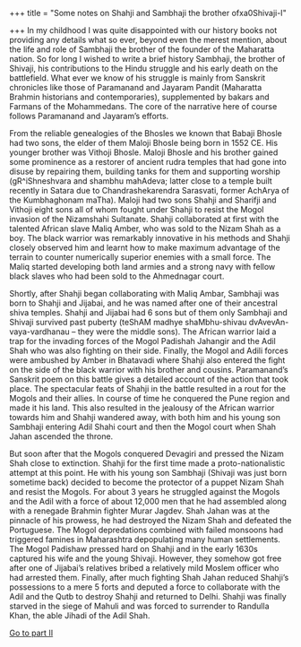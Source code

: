 +++
title = "Some notes on Shahji and Sambhaji the brother ofxa0Shivaji-I"

+++
In my childhood I was quite disappointed with our history books not
providing any details what so ever, beyond even the merest mention,
about the life and role of Sambhaji the brother of the founder of the
Maharatta nation. So for long I wished to write a brief history
Sambhaji, the brother of Shivaji, his contributions to the Hindu
struggle and his early death on the battlefield. What ever we know of
his struggle is mainly from Sanskrit chronicles like those of Paramanand
and Jayaram Pandit (Maharatta Brahmin historians and contemporaries),
supplemented by bakars and Farmans of the Mohammedans. The core of the
narrative here of course follows Paramanand and Jayaram’s efforts.

From the reliable genealogies of the Bhosles we known that Babaji Bhosle
had two sons, the elder of them Maloji Bhosle being born in 1552 CE. His
younger brother was Vithoji Bhosle. Maloji Bhosle and his brother gained
some prominence as a restorer of ancient rudra temples that had gone
into disuse by repairing them, building tanks for them and supporting
worship (gR^iShneshvara and shambhu mahAdeva; latter close to a temple
built recently in Satara due to Chandrashekarendra Sarasvati, former
AchArya of the Kumbhaghonam maTha). Maloji had two sons Shahji and
Sharifji and Vithoji eight sons all of whom fought under Shahji to
resist the Mogol invasion of the Nizamshahi Sultanate. Shahji
collaborated at first with the talented African slave Maliq Amber, who
was sold to the Nizam Shah as a boy. The black warrior was remarkably
innovative in his methods and Shahji closely observed him and learnt how
to make maximum advantage of the terrain to counter numerically superior
enemies with a small force. The Maliq started developing both land
armies and a strong navy with fellow black slaves who had been sold to
the Ahmednagar court.

Shortly, after Shahji began collaborating with Maliq Ambar, Sambhaji was
born to Shahji and Jijabai, and he was named after one of their
ancestral shiva temples. Shahji and Jijabai had 6 sons but of them only
Sambhaji and Shivaji survived past puberty (teShAM madhye shaMbhu-shivau
dvAvevAn-vaya-vardhanau – they were the middle sons). The African
warrior laid a trap for the invading forces of the Mogol Padishah
Jahangir and the Adil Shah who was also fighting on their side. Finally,
the Mogol and Adili forces were ambushed by Amber in Bhatavadi where
Shahji also entered the fight on the side of the black warrior with his
brother and cousins. Paramanand’s Sanskrit poem on this battle gives a
detailed account of the action that took place. The spectacular feats of
Shahji in the battle resulted in a rout for the Mogols and their allies.
In course of time he conquered the Pune region and made it his land.
This also resulted in the jealousy of the African warrior towards him
and Shahji wandered away, with both him and his young son Sambhaji
entering Adil Shahi court and then the Mogol court when Shah Jahan
ascended the throne.

But soon after that the Mogols conquered Devagiri and pressed the Nizam
Shah close to extinction. Shahji for the first time made a
proto-nationalistic attempt at this point. He with his young son
Sambhaji (Shivaji was just born sometime back) decided to become the
protector of a puppet Nizam Shah and resist the Mogols. For about 3
years he struggled against the Mogols and the Adil with a force of about
12,000 men that he had assembled along with a renegade Brahmin fighter
Murar Jagdev. Shah Jahan was at the pinnacle of his prowess, he had
destroyed the Nizam Shah and defeated the Portuguese. The Mogol
depredations combined with failed monsoons had triggered famines in
Maharashtra depopulating many human settlements. The Mogol Padishaw
pressed hard on Shahji and in the early 1630s captured his wife and the
young Shivaji. However, they somehow got free after one of Jijabai’s
relatives bribed a relatively mild Moslem officer who had arrested them.
Finally, after much fighting Shah Jahan reduced Shahji’s possessions to
a mere 5 forts and deputed a force to collaborate with the Adil and the
Qutb to destroy Shahji and returned to Delhi. Shahji was finally starved
in the siege of Mahuli and was forced to surrender to Randulla Khan, the
able Jihadi of the Adil Shah.

[Go to part
II](https://manasataramgini.wordpress.com/2006/07/06/some-notes-on-shahji-and-sambhaji-the-brother-of-shivaji-ii/)
